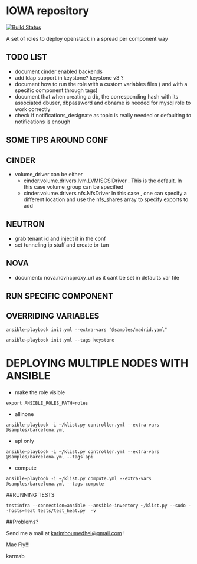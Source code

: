 # IOWA repository

[![Build Status](https://travis-ci.org/karmab/iowa.svg?branch=master)](https://travis-ci.org/karmab/iowa)

A set of roles to deploy openstack in a spread per component way

## TODO LIST

- document cinder enabled backends
- add ldap support in keystone? keystone v3 ?
- document how to run the role with a custom variables files ( and with a specific component through tags)
- document that when creating a db, the corresponding hash with its associated dbuser, dbpassword and dbname is needed for mysql role to work correctly
- check if notifications_designate as topic is really needed or defaulting to notifications is enough

## SOME TIPS AROUND CONF

## CINDER
 - volume_driver can be either 
   - cinder.volume.drivers.lvm.LVMISCSIDriver . This is the default. In this case volume_group can be specified
   - cinder.volume.drivers.nfs.NfsDriver In this case , one can specify a different location and use the nfs_shares array to specify exports to add

## NEUTRON
 - grab tenant id and inject it in the conf
 - set tunneling ip stuff and create br-tun

## NOVA
 - documento nova.novncproxy_url as it cant be set in defaults var file


## RUN SPECIFIC COMPONENT

## OVERRIDING VARIABLES

```
ansible-playbook init.yml --extra-vars "@samples/madrid.yaml"
```

```
ansible-playbook init.yml --tags keystone
```


# DEPLOYING MULTIPLE NODES WITH ANSIBLE

- make the role visible

```
export ANSIBLE_ROLES_PATH=roles
```

- allinone
```
ansible-playbook -i ~/klist.py controller.yml --extra-vars @samples/barcelona.yml
```

- api only
```
ansible-playbook -i ~/klist.py controller.yml --extra-vars @samples/barcelona.yml --tags api
```

- compute
```
ansible-playbook -i ~/klist.py compute.yml --extra-vars @samples/barcelona.yml --tags compute
```

##RUNNING TESTS

```
testinfra --connection=ansible --ansible-inventory ~/klist.py --sudo --hosts=heat tests/test_heat.py  -v
```


##Problems?

Send me a mail at [karimboumedhel@gmail.com](mailto:karimboumedhel@gmail.com) !

Mac Fly!!!

karmab
